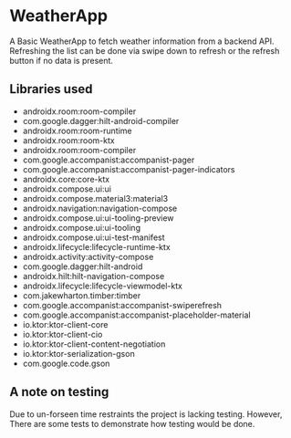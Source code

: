 # WeatherApp

A Basic WeatherApp to fetch weather information from a backend API. Refreshing the list can be done via swipe down to refresh or the refresh button if no data is present.

## Libraries used
* androidx.room:room-compiler
* com.google.dagger:hilt-android-compiler
* androidx.room:room-runtime
* androidx.room:room-ktx
* androidx.room:room-compiler
* com.google.accompanist:accompanist-pager
* com.google.accompanist:accompanist-pager-indicators
* androidx.core:core-ktx
* androidx.compose.ui:ui
* androidx.compose.material3:material3
* androidx.navigation:navigation-compose
* androidx.compose.ui:ui-tooling-preview
* androidx.compose.ui:ui-tooling
* androidx.compose.ui:ui-test-manifest
* androidx.lifecycle:lifecycle-runtime-ktx
* androidx.activity:activity-compose
* com.google.dagger:hilt-android
* androidx.hilt:hilt-navigation-compose
* androidx.lifecycle:lifecycle-viewmodel-ktx
* com.jakewharton.timber:timber
* com.google.accompanist:accompanist-swiperefresh
* com.google.accompanist:accompanist-placeholder-material
* io.ktor:ktor-client-core
* io.ktor:ktor-client-cio
* io.ktor:ktor-client-content-negotiation
* io.ktor:ktor-serialization-gson
* com.google.code.gson

## A note on testing
Due to un-forseen time restraints the project is lacking testing. However, There are some tests to demonstrate how testing would be done.
